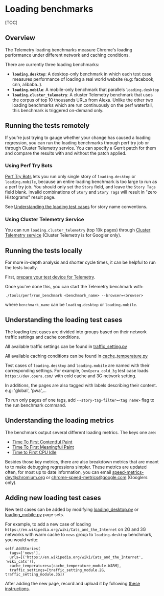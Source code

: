 # Loading benchmarks

[TOC]

## Overview

The Telemetry loading benchmarks measure Chrome's loading performance under
different network and caching conditions.

There are currently three loading benchmarks:

- **`loading.desktop`**: A desktop-only benchmark in which each test case
  measures performance of loading a real world website (e.g: facebook, cnn,
  alibaba..).
- **`loading.mobile`**: A mobile-only benchmark that parallels `loading.desktop`
- **`loading.cluster_telemetry`**: A cluster Telemetry benchmark that uses the
corpus of top 10 thousands URLs from Alexa. Unlike the other two loading
benchmarks which are run continuously on the perf waterfall, this benchmark is
triggered on-demand only.

## Running the tests remotely

If you're just trying to gauge whether your change has caused a loading
regression, you can run the loading benchmarks through perf try job or through
Cluster Telemetry service. You can specify a Gerrit patch for them and compare
the results with and without the patch applied.

### Using Perf Try Bots
[Perf Try Bots](https://chromium.googlesource.com/chromium/src/+/main/docs/speed/perf_trybots.md)
lets you run only single story of `loading.desktop` or `loading.mobile`, because
an entire loading benchmark is too large to run as a perf try job. You should
only set the `Story` field, and leave the `Story Tags` field blank. Invalid
combinations of `Story` and `Story Tags` will result in "zero Histograms" result
page.

See
[Understanding the loading test cases](#understanding-the-loading-test-cases)
for story name conventions.

### Using Cluster Telemetry Service
You can run `loading.cluster_telemetry` (top 10k pages) through
[Cluster Telemetry service](https://ct.skia.org/) (Cluster Telemetry is for
Googler only).

## Running the tests locally

For more in-depth analysis and shorter cycle times, it can be helpful to run the tests locally.

First, [prepare your test device for
Telemetry](https://chromium.googlesource.com/chromium/src/+/main/docs/speed/benchmark/telemetry_device_setup.md).

Once you've done this, you can start the Telemetry benchmark with:

```
./tools/perf/run_benchmark <benchmark_name> --browser=<browser>
```

where `benchmark_name` can be `loading.desktop` or `loading.mobile`.

## Understanding the loading test cases

The loading test cases are divided into groups based on their network traffic
settings and cache conditions.

All available traffic settings can be found in [traffic_setting.py](https://chromium.googlesource.com/catapult/+/main/telemetry/telemetry/page/traffic_setting.py)

All available caching conditions can be found in [cache_temperature.py](https://chromium.googlesource.com/catapult/+/main/telemetry/telemetry/page/cache_temperature.py)

Test cases of `loading.desktop` and `loading.mobile` are named with their
corresponding settings. For example, `DevOpera_cold_3g` test case loads
`https://dev.opera.com/` with cold cache and 3G network setting.

In additions, the pages are also tagged with labels describing their content.
e.g: 'global', 'pwa',...

To run only pages of one tags, add `--story-tag-filter=<tag name>` flag to the
run benchmark command.

## Understanding the loading metrics
The benchmark output several different loading metrics. The keys one are:
 * [Time To First Contentful Paint](https://docs.google.com/document/d/1kKGZO3qlBBVOSZTf-T8BOMETzk3bY15SC-jsMJWv4IE/edit#heading=h.27igk2kctj7o)
 * [Time To First Meaningful Paint](https://docs.google.com/document/d/1BR94tJdZLsin5poeet0XoTW60M0SjvOJQttKT-JK8HI/edit)
 * [Time to First CPU
   Idle](https://docs.google.com/document/d/12UHgAW2r7nWo3R6FBerpYuz9EVOdG1OpPm8YmY4yD0c/edit#)

Besides those key metrics, there are also breakdown metrics that are meant to
to make debugging regressions simpler. These metrics are updated often, for most
up to date information, you can email speed-metrics-dev@chromium.org
or chrome-speed-metrics@google.com (Googlers only).

## Adding new loading test cases
New test cases can be added by modifying
[loading_desktop.py](https://chromium.googlesource.com/chromium/src/+/main/tools/perf/page_sets/loading_desktop.py)
or [loading_mobile.py](https://chromium.googlesource.com/chromium/src/+/main/tools/perf/page_sets/loading_mobile.py) page sets.

For example, to add a new case of loading
`https://en.wikipedia.org/wiki/Cats_and_the_Internet` on 2G and 3G networks with
warm cache to `news` group to `loading.desktop` benchmark, you would write:

```
self.AddStories(
  tags=['news'],
  urls=[('https://en.wikipedia.org/wiki/Cats_and_the_Internet', 'wiki_cats')],
  cache_temperatures=[cache_temperature_module.WARM],
  traffic_settings=[traffic_setting_module.2G, traffic_setting_module.3G])
```

After adding the new page, record and upload it by following
[these instructions](https://source.chromium.org/chromium/chromium/src/+/main:tools/perf/recording_benchmarks.md).
